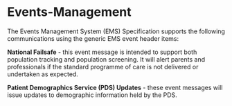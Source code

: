 # Events-Management

The Events Management System (EMS) Specification supports the following communications using the generic EMS event header items:

**National Failsafe** - this event message is intended to support both population tracking and population screening. It will alert parents and professionals if the standard programme of care is not delivered or undertaken as expected.

**Patient Demographics Service (PDS) Updates** - these event messages will issue updates to demographic information held by the PDS.